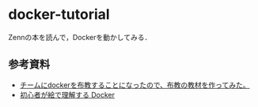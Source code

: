 # docker-tutorial
Zennの本を読んで，Dockerを動かしてみる．

## 参考資料
- [チームにdockerを布教することになったので、布教の教材を作ってみた。](https://zenn.dev/a1008u/books/6bf96a769bedb2be53ae/viewer/docker_file)
- [初心者が絵で理解する Docker](https://zenn.dev/suzuki_hoge/books/2021-04-docker-picture-60fbe950136be9c7ad85/viewer/project)